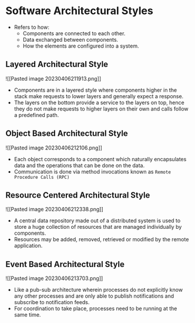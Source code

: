 # Software Architectural Styles
* Refers to how:
	* Components are connected to each other.
	* Data exchanged between components.
	* How the elements are configured into a system.

## Layered Architectural Style
![[Pasted image 20230406211913.png]]
* Components are in a layered style where components higher in the stack make requests to lower layers and generally expect a response.
* The layers on the bottom provide a service to the layers on top, hence they do not make requests to higher layers on their own and calls follow a predefined path.

## Object Based Architectural Style
![[Pasted image 20230406212106.png]]
* Each object corresponds to a component which naturally encapsulates data and the operations that can be done on the data.
* Communication is done via method invocations known as `Remote Procedure Calls (RPC)`

## Resource Centered Architectural Style
![[Pasted image 20230406212338.png]]
* A central data repository made out of a distributed system is used to store a huge collection of resources that are managed individually by components.
* Resources may be added, removed, retrieved or modified by the remote application.

## Event Based Architectural Style
![[Pasted image 20230406213703.png]]
* Like a pub-sub architecture wherein processes do not explicitly know any other processes and are only able to publish notifications and subscribe to notification feeds. 
* For coordination to take place, processes need to be running at the same time.